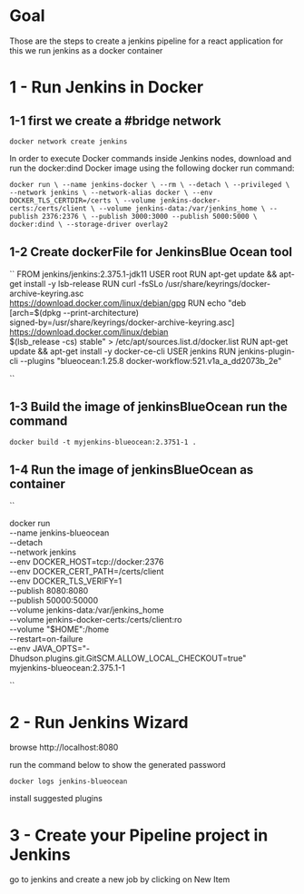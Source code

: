 # Goal 
Those are the steps to create a jenkins pipeline for a react application 
for this we run jenkins as a docker container

# 1 - Run Jenkins in Docker

## 1-1 first we create a #bridge network 


`docker network create jenkins`

In order to execute Docker commands inside Jenkins nodes, download and run the docker:dind Docker image using the following docker run command:

``
docker run \
  --name jenkins-docker \
  --rm \
  --detach \
  --privileged \
  --network jenkins \
  --network-alias docker \
  --env DOCKER_TLS_CERTDIR=/certs \
  --volume jenkins-docker-certs:/certs/client \
  --volume jenkins-data:/var/jenkins_home \
  --publish 2376:2376 \
  --publish 3000:3000 --publish 5000:5000 \
  docker:dind \
  --storage-driver overlay2 
``

## 1-2 Create dockerFile for JenkinsBlue Ocean tool

``
FROM jenkins/jenkins:2.375.1-jdk11
USER root
RUN apt-get update && apt-get install -y lsb-release
RUN curl -fsSLo /usr/share/keyrings/docker-archive-keyring.asc \
  https://download.docker.com/linux/debian/gpg
RUN echo "deb [arch=$(dpkg --print-architecture) \
  signed-by=/usr/share/keyrings/docker-archive-keyring.asc] \
  https://download.docker.com/linux/debian \
  $(lsb_release -cs) stable" > /etc/apt/sources.list.d/docker.list
RUN apt-get update && apt-get install -y docker-ce-cli
USER jenkins
RUN jenkins-plugin-cli --plugins "blueocean:1.25.8 docker-workflow:521.v1a_a_dd2073b_2e"

``

## 1-3 Build the image of jenkinsBlueOcean run the command


` docker build -t myjenkins-blueocean:2.3751-1 . `

## 1-4 Run the image of jenkinsBlueOcean as container 

``

docker run \
  --name jenkins-blueocean \
  --detach \
  --network jenkins \
  --env DOCKER_HOST=tcp://docker:2376 \
  --env DOCKER_CERT_PATH=/certs/client \
  --env DOCKER_TLS_VERIFY=1 \
  --publish 8080:8080 \
  --publish 50000:50000 \
  --volume jenkins-data:/var/jenkins_home \
  --volume jenkins-docker-certs:/certs/client:ro \
  --volume "$HOME":/home \
  --restart=on-failure \
  --env JAVA_OPTS="-Dhudson.plugins.git.GitSCM.ALLOW_LOCAL_CHECKOUT=true" \
  myjenkins-blueocean:2.375.1-1

``


# 2 - Run Jenkins Wizard

browse http://localhost:8080 

run the command below to show the generated password

`docker logs jenkins-blueocean`

install suggested plugins

# 3 - Create your Pipeline project in Jenkins
go to jenkins and create a new job by clicking on New Item

